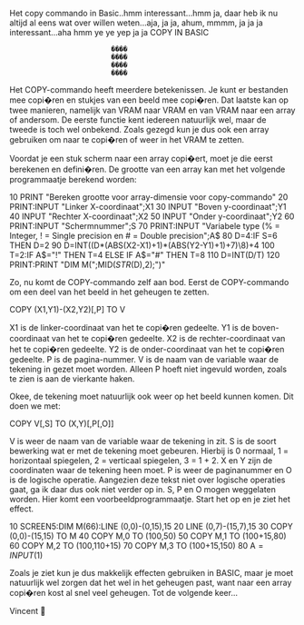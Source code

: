 Het copy commando in Basic..hmm interessant...hmm ja, daar heb ik nu altijd al eens wat over willen weten...aja, ja ja, ahum, mmmm, ja ja ja interessant...aha hmm ye ye yep ja ja
        COPY IN BASIC

                             ����
                             ����
                             ����
                             ����


 Het COPY-commando heeft meerdere betekenissen. Je kunt er
 bestanden mee copi�ren en stukjes van een beeld mee copi�ren.
 Dat laatste kan op twee manieren, namelijk van VRAM naar
 VRAM en van VRAM naar een array of andersom. De eerste
 functie kent iedereen natuurlijk wel, maar de tweede is toch
 wel onbekend. Zoals gezegd kun je dus ook een array
 gebruiken om naar te copi�ren of weer in het VRAM te zetten.

 Voordat je een stuk scherm naar een array copi�ert, moet je
 die eerst berekenen en defini�ren. De grootte van een array
 kan met het volgende programmaatje berekend worden:

 10 PRINT "Bereken grootte voor array-dimensie voor
 copy-commando"
 20 PRINT:INPUT "Linker X-coordinaat";X1
 30 INPUT "Boven y-coordinaat";Y1
 40 INPUT "Rechter X-coordinaat";X2
 50 INPUT "Onder y-coordinaat";Y2
 60 PRINT:INPUT "Schermnummer";S
 70 PRINT:INPUT "Variabele type (% = Integer, ! = Single
 precision en # = Double precision";A$
 80 D=4:IF S=6 THEN D=2
 90 D=INT((D*(ABS(X2-X1)+1)*(ABS(Y2-Y1)+1)+7)\8)+4
 100 T=2:IF A$="!" THEN T=4 ELSE IF A$="#" THEN T=8
 110 D=INT(D/T)
 120 PRINT:PRINT "DIM M(";MID$(STR$(D),2);")"

 Zo, nu komt de COPY-commando zelf aan bod. Eerst de
 COPY-commando om een deel van het beeld in het geheugen te
 zetten.

 COPY (X1,Y1)-(X2,Y2)[,P] TO V

 X1 is de linker-coordinaat van het te copi�ren gedeelte. Y1
 is de boven-coordinaat van het te copi�ren gedeelte. X2 is
 de rechter-coordinaat van het te copi�ren gedeelte. Y2 is de
 onder-coordinaat van het te copi�ren gedeelte. P is de
 pagina-nummer. V is de naam van de variable waar de tekening
 in gezet moet worden. Alleen P hoeft niet ingevuld worden,
 zoals te zien is aan de vierkante haken.

 Okee, de tekening moet natuurlijk ook weer op het beeld
 kunnen komen. Dit doen we met:

 COPY V[,S] TO (X,Y)[,P[,O]]

 V is weer de naam van de variable waar de tekening in zit. S
 is de soort bewerking wat er met de tekening moet gebeuren.
 Hierbij is 0 normaal, 1 = horizontaal spiegelen, 2 =
 verticaal spiegelen, 3 = 1 + 2. X en Y zijn de coordinaten
 waar de tekening heen moet. P is weer de paginanummer en O
 is de logische operatie. Aangezien deze tekst niet over
 logische operaties gaat, ga ik daar dus ook niet verder op
 in. S, P en O mogen weggelaten worden. Hier komt een
 voorbeeldprogrammaatje. Start het op en je ziet het effect.

 10 SCREEN5:DIM M(66):LINE (0,0)-(0,15),15
 20 LINE (0,7)-(15,7),15
 30 COPY (0,0)-(15,15) TO M
 40 COPY M,0 TO (100,50)
 50 COPY M,1 TO (100+15,80)
 60 COPY M,2 TO (100,110+15)
 70 COPY M,3 TO (100+15,150)
 80 A$=INPUT$(1)

 Zoals je ziet kun je dus makkelijk effecten gebruiken in
 BASIC, maar je moet natuurlijk wel zorgen dat het wel in het
 geheugen past, want naar een array copi�ren kost al snel
 veel geheugen. Tot de volgende keer...


Vincent

